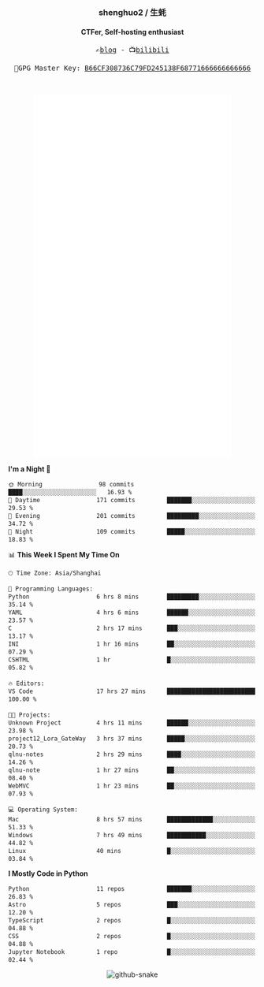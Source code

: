 <h3 align="center"> shenghuo2 / 生蚝 </h3>
<h4 align="center" >CTFer, Self-hosting enthusiast</h3>


<p align="center">
  <samp>
    ✍️<a href="https://blog.shenghuo2.top/">blog</a> -
    📺<a href="https://space.bilibili.com/85894935">bilibili</a>
  </samp>
</p>
<p align="center">
  <samp>
     🔐GPG Master Key: <a align="center" href="https://github.com/shenghuo2.gpg">B66CF308736C79FD245138F68771666666666666</a>
  </samp>
</p>
<br>
<p align="center">
  <a href="https://github.com/shenghuo2">
    <img width="400" align="top" src="https://github.com/shenghuo2/shenghuo2/blob/main/metrics.left.svg" />
  </a>
  <a href="https://github.com/shenghuo2">
    <img width="400" align="top" src="https://github.com/shenghuo2/shenghuo2/blob/main/metrics.right.svg" />
  </a>
</p>


<!--START_SECTION:waka-->
**I'm a Night 🦉** 

```text
🌞 Morning                98 commits          ████░░░░░░░░░░░░░░░░░░░░░   16.93 % 
🌆 Daytime                171 commits         ███████░░░░░░░░░░░░░░░░░░   29.53 % 
🌃 Evening                201 commits         █████████░░░░░░░░░░░░░░░░   34.72 % 
🌙 Night                  109 commits         █████░░░░░░░░░░░░░░░░░░░░   18.83 % 
```


📊 **This Week I Spent My Time On** 

```text
🕑︎ Time Zone: Asia/Shanghai

💬 Programming Languages: 
Python                   6 hrs 8 mins        █████████░░░░░░░░░░░░░░░░   35.14 % 
YAML                     4 hrs 6 mins        ██████░░░░░░░░░░░░░░░░░░░   23.57 % 
C                        2 hrs 17 mins       ███░░░░░░░░░░░░░░░░░░░░░░   13.17 % 
INI                      1 hr 16 mins        ██░░░░░░░░░░░░░░░░░░░░░░░   07.29 % 
CSHTML                   1 hr                █░░░░░░░░░░░░░░░░░░░░░░░░   05.82 % 

🔥 Editors: 
VS Code                  17 hrs 27 mins      █████████████████████████   100.00 % 

🐱‍💻 Projects: 
Unknown Project          4 hrs 11 mins       ██████░░░░░░░░░░░░░░░░░░░   23.98 % 
project12_Lora_GateWay   3 hrs 37 mins       █████░░░░░░░░░░░░░░░░░░░░   20.73 % 
qlnu-notes               2 hrs 29 mins       ████░░░░░░░░░░░░░░░░░░░░░   14.26 % 
qlnu-note                1 hr 27 mins        ██░░░░░░░░░░░░░░░░░░░░░░░   08.40 % 
WebMVC                   1 hr 23 mins        ██░░░░░░░░░░░░░░░░░░░░░░░   07.93 % 

💻 Operating System: 
Mac                      8 hrs 57 mins       █████████████░░░░░░░░░░░░   51.33 % 
Windows                  7 hrs 49 mins       ███████████░░░░░░░░░░░░░░   44.82 % 
Linux                    40 mins             █░░░░░░░░░░░░░░░░░░░░░░░░   03.84 % 
```

**I Mostly Code in Python** 

```text
Python                   11 repos            ███████░░░░░░░░░░░░░░░░░░   26.83 % 
Astro                    5 repos             ███░░░░░░░░░░░░░░░░░░░░░░   12.20 % 
TypeScript               2 repos             █░░░░░░░░░░░░░░░░░░░░░░░░   04.88 % 
CSS                      2 repos             █░░░░░░░░░░░░░░░░░░░░░░░░   04.88 % 
Jupyter Notebook         1 repo              █░░░░░░░░░░░░░░░░░░░░░░░░   02.44 % 
```




<!--END_SECTION:waka-->


<div align="center">
  <picture>
    <source media="(prefers-color-scheme: dark)" srcset="https://gist.githubusercontent.com/shenghuo2/bfce20b14ab0484cef03bae6e60e0b3a/raw/github-snake-dark.svg" />
    <source media="(prefers-color-scheme: light)" srcset="https://gist.githubusercontent.com/shenghuo2/bfce20b14ab0484cef03bae6e60e0b3a/raw/github-snake.svg" />
    <img alt="github-snake" src="https://gist.githubusercontent.com/shenghuo2/bfce20b14ab0484cef03bae6e60e0b3a/raw/github-snake.svg" />
  </picture>
</div>

<!--
**shenghuo2/shenghuo2** is a ✨ _special_ ✨ repository because its `README.md` (this file) appears on your GitHub profile.

Here are some ideas to get you started:

- 🔭 I’m currently working on ...
- 🌱 I’m currently learning ...
- 👯 I’m looking to collaborate on ...
- 🤔 I’m looking for help with ...
- 💬 Ask me about ...
- 📫 How to reach me: ...
- 😄 Pronouns: ...
- ⚡ Fun fact: ...
-->
